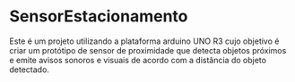 # SensorEstacionamento
Este é um projeto utilizando a plataforma arduino UNO R3 cujo objetivo é criar um protótipo de sensor de proximidade que detecta objetos próximos e emite avisos sonoros e visuais de acordo com a distância do objeto detectado.
